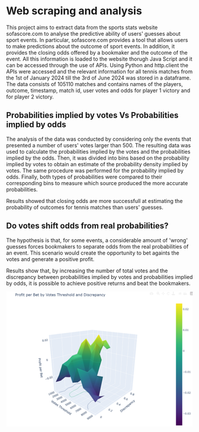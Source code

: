 # Web scraping and analysis
This project aims to extract data from the sports stats website sofascore.com to analyse the predictive ability of users' guesses about sport events. In particular, sofascore.com provides a tool that allows users to make predictions about the outcome of sport events. In addition, it provides the closing odds offered by a bookmaker and the outcome of the event. All this information is loaded to the website thorugh Java Script and it can be accessed through the use of APIs. Using Python and http.client the APIs were accessed and the relevant information for all tennis matches from the 1st of January 2024 till the 3rd of June 2024 was stored in a dataframe. The data consists of 105110 matches and contains names of the players, outcome, timestamp, match id, user votes and odds for player 1 victory and for player 2 victory. 

## Probabilities implied by votes Vs Probabilities implied by odds

The analysis of the data was conducted by considering only the events that presented a number of users' votes larger than 500. The resulting data was used to calculate the probabilities implied by the votes and the probabilities implied by the odds. Then, it was divided into bins based on the probability implied by votes to obtain an estimate of the probability density implied by votes. The same procedure was performed for the probability implied by odds. Finally, both types of probabilities were compared to their corresponding bins to measure which source produced the more accurate probabilities.

Results showed that closing odds are more successfull at estimating the probability of outcomes for tennis matches than users' guesses.

## Do votes shift odds from real probabilities?

The hypothesis is that, for some events, a considerable amount of 'wrong' guesses forces bookmakers to separate odds from the real probabilities of an event. This scenario would create the opportunity to bet againts the votes and generate a positive profit. 

Results show that, by increasing the number of total votes and the discrepancy between probabilities implied by votes and probabilities implied by odds, it is possible to achieve positive returns and beat the bookmakers.

![](profit_per_bet)
